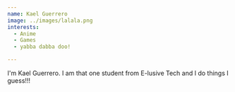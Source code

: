 ```yaml
---
name: Kael Guerrero
image: ../images/lalala.png
interests: 
  - Anime
  - Games
  - yabba dabba doo!

---
```



I'm Kael Guerrero. I am that one student from E-lusive Tech and I do things I guess!!!
